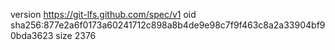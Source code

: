 version https://git-lfs.github.com/spec/v1
oid sha256:877e2a6f0173a60241712c898a8b4de9e98c7f9f463c8a2a33904bf90bda3623
size 2376
